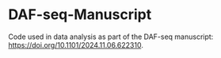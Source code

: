 # DAF-seq-Manuscript

Code used in data analysis as part of the DAF-seq manuscript: https://doi.org/10.1101/2024.11.06.622310.
